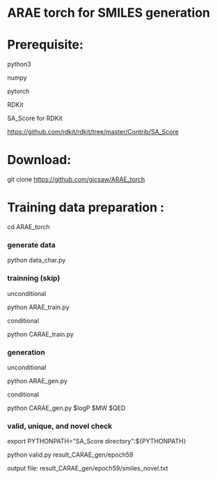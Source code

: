 # ARAE torch for SMILES generation


# Prerequisite:

python3

numpy

pytorch 

RDKit

SA_Score for RDKit

https://github.com/rdkit/rdkit/tree/master/Contrib/SA_Score

# Download:

git clone https://github.com/gicsaw/ARAE_torch


# Training data preparation :
cd ARAE_torch

### generate data

python data_char.py

### trainning (skip)

unconditional

python ARAE_train.py 

conditional 

python CARAE_train.py 

### generation 

unconditional

python ARAE_gen.py 

conditional

python CARAE_gen.py $logP $MW $QED

### valid, unique, and novel check

export PYTHONPATH="SA_Score directory":${PYTHONPATH}

python valid.py result_CARAE_gen/epoch59

output file: result_CARAE_gen/epoch59/smiles_novel.txt
